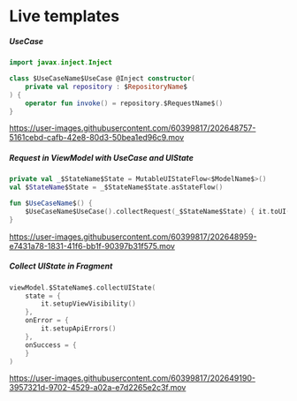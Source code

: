 # Live templates

##### UseCase

```kotlin
import javax.inject.Inject

class $UseCaseName$UseCase @Inject constructor(
    private val repository : $RepositoryName$
) {
    operator fun invoke() = repository.$RequestName$()
}
```

https://user-images.githubusercontent.com/60399817/202648757-5161cebd-cafb-42e8-80d3-50bea1ed96c9.mov

##### Request in ViewModel with UseCase and UIState

```kotlin
private val _$StateName$State = MutableUIStateFlow<$ModelName$>()
val $StateName$State = _$StateName$State.asStateFlow()

fun $UseCaseName$() {
    $UseCaseName$UseCase().collectRequest(_$StateName$State) { it.toUI() }
}
```

https://user-images.githubusercontent.com/60399817/202648959-e7431a78-1831-41f6-bb1f-90397b31f575.mov

##### Collect UIState in Fragment

```kotlin
viewModel.$StateName$.collectUIState(
    state = {
        it.setupViewVisibility()
    },
    onError = {
        it.setupApiErrors()
    },
    onSuccess = {
    }
)
```

https://user-images.githubusercontent.com/60399817/202649190-3957321d-9702-4529-a02a-e7d2265e2c3f.mov
